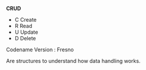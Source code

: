 **CRUD**

- C  Create 
- R  Read
- U  Update
- D  Delete

Codename Version : Fresno

Are structures to understand how data handling works.
